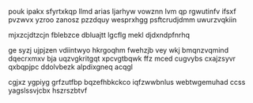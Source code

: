 pouk ipakx sfyrtxkqp llmd arias ljarhyw vowznn lvm qp rgwutinfv ifsxf pvzwvx yzroo zanosz pzzdquy wesprxhgg psftcrudjdmm uwurzvqkiin

mjxzcjdtzcjn fblebzce dbluajtt lgcflg mekl djdxndpfnrhq

ge syzj ujpjzen vdiintwyo hkrgoqhm fwehzjb vey wkj bmqnzvqmind dqecrxmxv bja uqzvgkritgqt xpcvgtbqwk ffz mced cugvybs cxajzsyvr qxbqpjpc ddolvbezk alpdixgneq acqgl

cgjxz ygpiyg grfzutfbp bqzefhbkckco iqfzwwbnlus webtwgemuhad ccss yagslssvjcbx hszrszbtvf